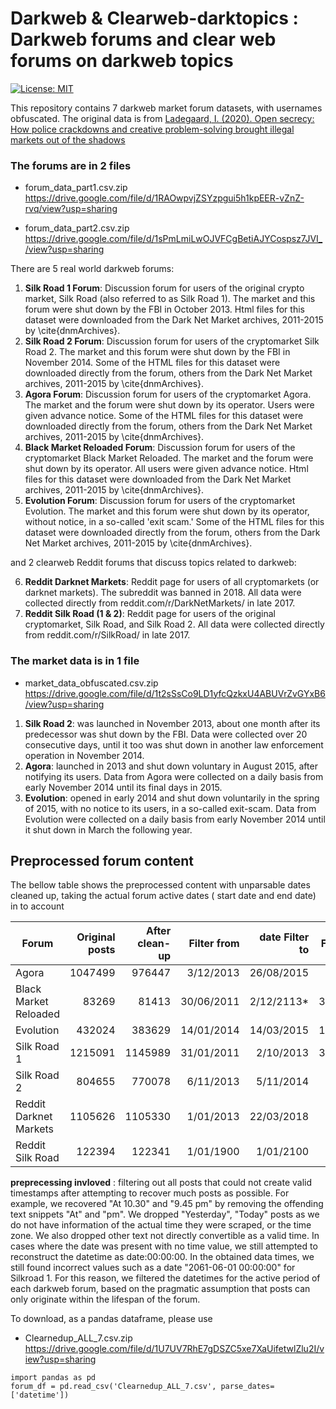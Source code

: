 # Darkweb & Clearweb-darktopics : Darkweb forums and clear web forums on darkweb topics
[![License: MIT](https://img.shields.io/badge/License-MIT-yellow.svg)](https://opensource.org/licenses/MIT)

This repository contains 7 darkweb market forum datasets, with usernames obfuscated.
The original data is from [Ladegaard, I. (2020). Open secrecy: How police crackdowns and creative problem-solving brought illegal markets out of the shadows](https://academic.oup.com/sf/article/99/2/532/5805358?login=false)

### The forums are in 2 files
- forum_data_part1.csv.zip
https://drive.google.com/file/d/1RAOwpvjZSYzpgui5h1kpEER-vZnZ-rvq/view?usp=sharing

- forum_data_part2.csv.zip
https://drive.google.com/file/d/1sPmLmiLwOJVFCgBetiAJYCospsz7JVI_/view?usp=sharing

There are 5 real world darkweb forums:
1. **Silk Road 1 Forum**: Discussion forum for users of the original crypto market, Silk Road (also referred to as Silk Road 1). The market and this forum were shut down by the FBI in October 2013. Html files for this dataset were downloaded from the Dark Net Market archives, 2011-2015 by \cite{dnmArchives}.
2. **Silk Road 2 Forum**: Discussion forum for users of the cryptomarket Silk Road 2. The market and this forum were shut down by the FBI in November 2014. Some of the HTML files for this dataset were downloaded directly from the forum, others from the Dark Net Market archives, 2011-2015 by \cite{dnmArchives}.
3. **Agora Forum**: Discussion forum for users of the cryptomarket Agora. The market and the forum were shut down by its operator. Users were given advance notice. Some of the HTML files for this dataset were downloaded directly from the forum, others from the Dark Net Market archives, 2011-2015 by \cite{dnmArchives}.
4. **Black Market Reloaded Forum**: Discussion forum for users of the cryptomarket Black Market Reloaded. The market and the forum were shut down by its operator. All users were given advance notice. Html files for this dataset were downloaded from the Dark Net Market archives, 2011-2015 by \cite{dnmArchives}.
5. **Evolution Forum**: Discussion forum for users of the cryptomarket Evolution. The market and this forum were shut down by its operator, without notice, in a so-called 'exit scam.' Some of the HTML files for this dataset were downloaded directly from the forum, others from the Dark Net Market archives, 2011-2015 by \cite{dnmArchives}.

and 2 clearweb Reddit forums that discuss topics related to darkweb:

6. **Reddit Darknet Markets**: Reddit page for users of all cryptomarkets (or darknet markets). The subreddit was banned in 2018. All data were collected directly from reddit.com/r/DarkNetMarkets/ in late 2017.
7. **Reddit Silk Road (1 & 2)**: Reddit page for users of the original cryptomarket, Silk Road, and Silk Road 2. All data were collected directly from reddit.com/r/SilkRoad/ in late 2017.

### The market data is in 1 file

- market_data_obfuscated.csv.zip
https://drive.google.com/file/d/1t2sSsCo9LD1yfcQzkxU4ABUVrZvGYxB6/view?usp=sharing

1. **Silk Road 2**: was launched in November 2013, about one month after its predecessor was shut down by the FBI. Data were collected over 20 consecutive days, until it too was shut down in another law enforcement operation in November 2014.
2. **Agora**: launched in 2013 and shut down voluntary in August 2015, after notifying its users. Data from Agora were collected on a daily basis from early November 2014 until its final days in 2015.
3. **Evolution**: opened in early 2014 and shut down voluntarily in the spring of 2015, with no notice to its users, in a so-called exit-scam. Data from Evolution were collected on a daily basis from early November 2014 until it shut down in March the following year.

## Preprocessed forum content

The bellow table shows the preprocessed content with unparsable dates cleaned up, taking the actual forum active dates ( start date and end date) in to account

| Forum                         | Original posts | After clean-up | Filter from | date Filter to | Forum from |   Forum to |
|-------------------------------|---------------:|---------------:|------------:|---------------:|-----------:|-----------:|
| Agora                         |        1047499 |         976447 |   3/12/2013 |     26/08/2015 |  3/12/2013 | 26/08/2015 |
| Black Market Reloaded         |          83269 |          81413 |  30/06/2011 |     2/12/2113* | 30/06/2011 |   2/12/213 |
| Evolution                     |         432024 |         383629 |  14/01/2014 |     14/03/2015 | 14/01/2014 | 14/03/2015 |
| Silk Road 1                   |        1215091 |        1145989 |  31/01/2011 |      2/10/2013 | 31/01/2011 |  2/10/2013 |
| Silk Road 2                   |         804655 |         770078 |   6/11/2013 |      5/11/2014 |  6/11/2013 |  5/11/2014 |
| Reddit Darknet Markets        |        1105626 |        1105330 |   1/01/2013 |     22/03/2018 |  1/01/2013 | 22/03/2018 |
| Reddit Silk Road              |         122394 |         122341 |   1/01/1900 |      1/01/2100 |  1/01/1900 |            |

**preprecessing invloved** : filtering out all posts that could not create valid timestamps after attempting to recover much posts as possible. For example, we recovered "At 10.30" and "9.45 pm" by removing the offending text snippets "At" and "pm". We dropped "Yesterday", "Today" posts as we do not have information of the actual time they were scraped, or the time zone. We also dropped other text not directly convertible as a valid time. In cases where the date was present with no time value, we still attempted to reconstruct the datetime as date:00:00:00. In the obtained data times, we still found incorrect values such as a date "2061-06-01 00:00:00" for Silkroad 1. For this reason, we filtered the datetimes for the active period of each darkweb forum, based on the pragmatic assumption that posts can only originate within the lifespan of the forum.

To download, as a pandas dataframe, please use 
- Clearnedup_ALL_7.csv.zip
https://drive.google.com/file/d/1U7UV7RhE7gDSZC5xe7XaUifetwlZlu2I/view?usp=sharing

```
import pandas as pd
forum_df = pd.read_csv('Clearnedup_ALL_7.csv', parse_dates=['datetime']) 
```
